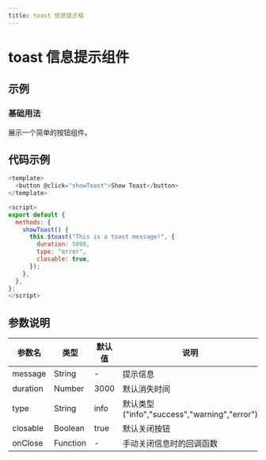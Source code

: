 ```yaml
---
title: toast 信息提示框
---
```


# toast 信息提示组件

## 示例

### 基础用法

展示一个简单的按钮组件。

<Mytoast></Mytoast>

## 代码示例

```js
<template>
  <button @click="showToast">Show Toast</button>
</template>

<script>
export default {
  methods: {
    showToast() {
      this.$toast("This is a toast message!", {
        duration: 5000,
        type: "error",
        closable: true,
      });
    },
  },
};
</script>
```

## 参数说明

| 参数名   | 类型     | 默认值 | 说明                                          |
| -------- | -------- | ------ | --------------------------------------------- |
| message  | String   | -      | 提示信息                                      |
| duration | Number   | 3000   | 默认消失时间                                  |
| type     | String   | info   | 默认类型 ("info","success","warning","error") |
| closable | Boolean  | true   | 默认关闭按钮                                  |
| onClose  | Function | -      | 手动关闭信息时的回调函数                      |
